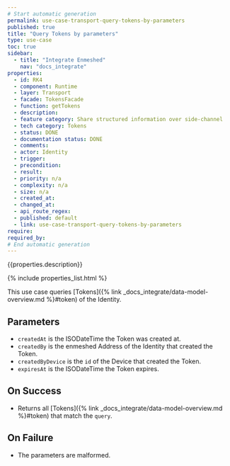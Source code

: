 ```yaml
---
# Start automatic generation
permalink: use-case-transport-query-tokens-by-parameters
published: true
title: "Query Tokens by parameters"
type: use-case
toc: true
sidebar:
  - title: "Integrate Enmeshed"
    nav: "docs_integrate"
properties:
  - id: RK4
  - component: Runtime
  - layer: Transport
  - facade: TokensFacade
  - function: getTokens
  - description:
  - feature category: Share structured information over side-channel
  - tech category: Tokens
  - status: DONE
  - documentation status: DONE
  - comments:
  - actor: Identity
  - trigger:
  - precondition:
  - result:
  - priority: n/a
  - complexity: n/a
  - size: n/a
  - created_at:
  - changed_at:
  - api_route_regex:
  - published: default
  - link: use-case-transport-query-tokens-by-parameters
require:
required_by:
# End automatic generation
---
```


{{properties.description}}

{% include properties_list.html %}

This use case queries [Tokens]({% link _docs_integrate/data-model-overview.md %}#token) of the Identity.

## Parameters

- `createdAt` is the ISODateTime the Token was created at.
- `createdBy` is the enmeshed Address of the Identity that created the Token.
- `createdByDevice` is the `id` of the Device that created the Token.
- `expiresAt` is the ISODateTime the Token expires.

## On Success

- Returns all [Tokens]({% link _docs_integrate/data-model-overview.md %}#token) that match the `query`.

## On Failure

- The parameters are malformed.
